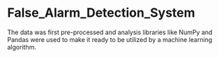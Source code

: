 # False_Alarm_Detection_System
The data was first pre-processed and analysis libraries like  NumPy and Pandas were used to make it ready to be utilized by  a machine learning algorithm.
